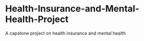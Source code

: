 # Health-Insurance-and-Mental-Health-Project
A capstone project on health insurance and mental health
